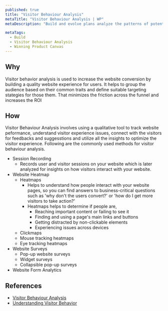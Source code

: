 ```yaml
---
published: true
title: "Visitor Behaviour Analysis"
metaTitle: "Visitor Behaviour Analysis | WP"
metaDescription: "Build and evolve plans analyze the patterns of potential customers to your marketing sites."

metaTags:
  - Build
  - Visitor Behaviour Analysis
  - Winning Product Canvas
---
```


## Why
Visitor behavior analysis is used to increase the website conversion by building a quality website experience for users. It helps to group the audience based on their common traits and define suitable targeting stategies for those them. That minimizes the friction across the funnel and increases the ROI

## How
Visitor Behaviour Analysis involves using a qualitative tool to track website peformance, understand visitor experience issues, connect with the visitors for feedbacks and suggesstions and utilize all the insights to optimize the visitor experience. Following are the commonly used methods for visitor behaviour analysis.

- Session Recording
  - Records user and visitor sessions on your website which is later analyzed for insights on how visitors interact with your website.
- Website Heatmap
  - Heatmaps
    - Helps to understand how people interact with your website pages, so you can find answers to business-critical questions such as 'why don't the users convert?' or 'how do I get more visitors to take action?'
    - Heatmaps helps to determine if people are,
      - Reaching important content or failing to see it
      - Finding and using a page's main links and buttons
      - Getting distracted by non-clickable elements
      - Experiencing issues across devices
  - Clickmaps
  - Mouse tracking heatmaps
  - Eye tracking heatmaps
- Website Surveys
    - Pop-up website surveys
    - Widget surveys
    - Collapsible pop-up surveys
- Website Form Analytics

## References

- [Visitor Behaviour Analysis](https://vwo.com/visitor-behavior-analysis/)
- [Understanding Visitor Behavior](https://www.practicalecommerce.com/Web-Analytics-Understanding-Visitor-Behavior)
